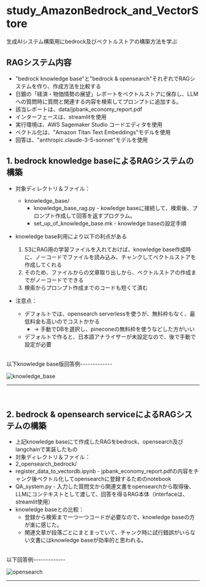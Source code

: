 # study_AmazonBedrock_and_VectorStore
生成AIシステム構築用にbedrock及びベクトルストアの構築方法を学ぶ

## RAGシステム内容
* "bedrock knowledge base"と"bedrock & opensearch"それぞれでRAGシステムを作り、作成方法を比較する
* 日銀の「経済・物価情勢の展望」レポートをベクトルストアに保存し、LLMへの質問時に質問と関連する内容を検索してプロンプトに追加する。
 * 該当レポートは、data/jpbank_economy_report.pdf 
* インターフェースは、streamlitを使用
* 実行環境は、AWS Sagemaker Studio コードエディタを使用
* ベクトル化は、"Amazon Titan Text Embeddings"モデルを使用
* 回答は、"anthropic.claude-3-5-sonnet"モデルを使用

## 1. bedrock knowledge baseによるRAGシステムの構築
* 対象ディレクトリ＆ファイル：
  * knowledge_base/
    * knowledge_base_rag.py - kowledge baseに接続して、検索後、プロンプト作成して回答を返すプログラム。
    * set_up_of_knowledge_base.mk - knowledge baseの設定手順
 
* knowledge base利用により以下の利点がある
  1. S3にRAG用の学習ファイルを入れておけば、knowledge base作成時に、ノーコードでファイルを読み込み、チャンクしてベクトルストアを作成してくれる
  2. そのため、ファイルからの文章取り出しから、ベクトルストアの作成までがノーコードでできる
  3. 検索からプロンプト作成までのコードも短くて済む
* 注意点：
  * デフォルトでは、opensearch serverlessを使うが、無料枠もなく、最低料金も高いのでコストかかる
    * → 手動でDBを選択し、pineconeの無料枠を使うなどした方がいい
  * デフォルトで作ると、日本語アナライザーが未設定なので、後で手動で設定が必要
 
<br>
以下knowledge base版回答例-------------

![knowledge_base](https://github.com/user-attachments/assets/e7865487-7bd4-4764-b86c-f209d0f25834)

---------------------

<br>

## 2. bedrock & opensearch serviceによるRAGシステムの構築
* 上記knowledge baseにて作成したRAGをbedrock、opensearch及びlangchainで実装したもの
* 対象ディレクトリ＆ファイル：
 * 2_opensearch_bedrock/
  * register_data_to_vectordb.ipynb - jpbank_economy_report.pdfの内容をチャンク後ベクトル化してopensearchに登録するためのnotebook
  * QA_system.py - 入力した質問文から関連文書をopensearchから取得後、LLMにコンテキストとして渡して、回答を得るRAG本体（interfaceは、streamlit使用）
* knowledge baseとの比較：
  * 登録から検索まで一つ一つコードが必要なので、knowledge baseの方が楽に感じた。
  * 関連文章が段落ごとにまとまっていて、チャンク時に試行錯誤がいらない文書にはknowledge baseが効率的と思われる。

<br>
以下回答例-------------

![opensearch](https://github.com/user-attachments/assets/dd76251e-8b12-4be2-b950-ec0f90d63788)

---------------------
